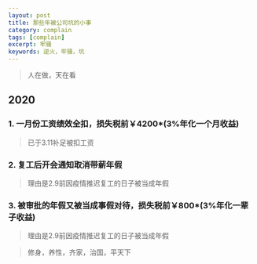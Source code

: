 ```yaml
---
layout: post
title: 那些年被公司坑的小事
category: complain
tags: [complain]
excerpt: 牢骚
keywords: 逆火，牢骚，坑
---
```


> 人在做，天在看

## 2020

### 1. 一月份工资绩效全扣，损失税前￥4200*(3%年化一个月收益)
> 已于3.11补足被扣工资
### 2. 复工后开会通知取消带薪年假
> 理由是2.9前因疫情推迟复工的日子被当成年假
### 3. 被审批的年假又被当成事假对待，损失税前￥800*(3%年化一辈子收益)
> 理由是2.9前因疫情推迟复工的日子被当成年假

> 修身，养性，齐家，治国，平天下
